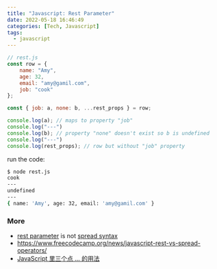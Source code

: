 ```yaml
---
title: "Javascript: Rest Parameter"
date: 2022-05-18 16:46:49
categories: [Tech, Javascript]
tags:
  - javascript
---
```

```javascript
// rest.js
const row = {
    name: "Amy",
    age: 32,
    email: "amy@gamil.com",
    job: "cook"
};

const { job: a, none: b, ...rest_props } = row;

console.log(a); // maps to property "job"
console.log("---")
console.log(b); // property "none" doesn't exist so b is undefined
console.log("---")
console.log(rest_props); // row but without "job" property 
```
run the code:
```bash
$ node rest.js                                                                                           
cook
---
undefined
---
{ name: 'Amy', age: 32, email: 'amy@gamil.com' }
```

### More
- [rest parameter](https://developer.mozilla.org/en-US/docs/Web/JavaScript/Reference/Functions/rest_parameters) is not [spread syntax](https://developer.mozilla.org/en-US/docs/Web/JavaScript/Reference/Operators/Spread_syntax)
- https://www.freecodecamp.org/news/javascript-rest-vs-spread-operators/
- [JavaScript 里三个点 ... 的用法](https://cloud.tencent.com/developer/article/1891988)
